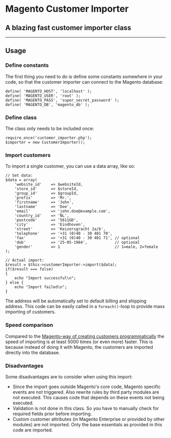 # Magento Customer Importer

## A blazing fast customer importer class

---

## Usage

### Define constants

The first thing you need to do is define some constants somewhere in your code, so that the customer importer
can connect to the Magento database:

    define( 'MAGENTO_HOST', 'localhost' );
    define( 'MAGENTO_USER', 'root' );
    define( 'MAGENTO_PASS', 'super_secret_password' );
    define( 'MAGENTO_DB', 'magento_db' );

### Define class

The class only needs to be included once:

    require_once('customer_importer.php');
    $importer = new CustomerImporter();

### Import customers

To import a single customer, you can use a data array, like so:

    // Set data:
    $data = array(
        'website_id'    => $websiteId,
        'store_id'      => $storeId,
        'group_id'      => $groupId,
        'prefix'        => 'Mr.',
        'firstname'     => 'John',
        'lastname'      => 'Doe',
        'email'         => 'john.doe@example.com',
        'country_id'    => 'NL',
        'postcode'      => '5611GD',
        'city'          => 'Eindhoven',
        'street'        => 'Keizersgracht 2a/b',
        'telephone'     => '+31 (0)40 - 30 401 70',
        'fax'           => '+31 (0)40 - 30 401 71', // optional
        'dob'           => '25-05-1984',            // optional
        'gender'        => 1                        // 1=male, 2=female
    );
    
    // Actual import:
    $result = $this->customerImporter->import($data);
    if($result === false)
    {
        echo "Import successful\n";   
    } else {
        echo "Import failed\n";
    }

The address will be automatically set to default billing and shipping address. This code can be easily called in a `foreach()`-loop to provide mass importing of customers.

### Speed comparison

Compared to the [Magento-way of creating customers programmatically](http://inchoo.net/magento/programming-magento/programmaticaly-adding-new-customers-to-the-magento-store/) 
the speed of importing is at least 5000 times (or even more) faster. This is because instead of doing it with Magento, the
customers are imported directly into the database.

### Disadvantages

Some disadvantages are to consider when using this import:

- Since the import goes outside Magento's core code, Magento specific events are not triggered. Also rewrite rules by third party modules are not executed. This causes code that depends on these events not being executed.
- Validation is not done in this class. So you have to manually check for required fields prior before importing.
- Custom customer attributes (in Magento Enterprise or provided by other modules) are not imported. Only the base essentials as provided in this code are imported.
